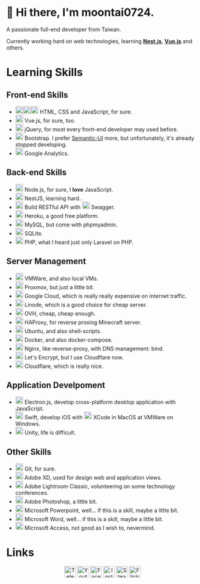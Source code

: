 # 👋 Hi there, I'm moontai0724.
A passionate full-end developer from Taiwan.

Currently working hard on web technologies, learning **[Nest.js](https://nestjs.com)**, **[Vue.js](https://vuejs.org)** and others.

# Learning Skills

## Front-end Skills
- <img height="20px" alt="HTML5 Icon" src="https://simpleicons.org/icons/html5.svg"><img height="20px" alt="CSS3 Icon" src="https://simpleicons.org/icons/css3.svg"><img height="20px" alt="JavaScript Icon" src="https://simpleicons.org/icons/javascript.svg"> HTML, CSS and JavaScript, for sure.
- <img height="20px" alt="Vue.js Icon" src="https://simpleicons.org/icons/vue-dot-js.svg"> Vue.js, for sure, too.
- <img height="20px" alt="jQuery Icon" src="https://simpleicons.org/icons/jquery.svg"> jQuery, for most every front-end developer may used before.
- <img height="20px" alt="Bootstrap Icon" src="https://simpleicons.org/icons/bootstrap.svg"> Bootstrap. I prefer [Semantic-UI](https://semantic-ui.com) more, but unfortunately, it's already stopped developing.
- <img height="20px" alt="Google Analytics Icon" src="https://simpleicons.org/icons/googleanalytics.svg"> Google Analytics.

## Back-end Skills
- <img height="20px" alt="Node.js Icon" src="https://simpleicons.org/icons/node-dot-js.svg"> Node.js, for sure, I **love** JavaScript.
- <img height="20px" alt="Node.js Icon" src="https://simpleicons.org/icons/nestjs.svg"> NestJS, learning hard..
- <img height="20px" alt="OpenAPI Icon" src="https://simpleicons.org/icons/openapiinitiative.svg"> Build RESTful API with <img height="20px" alt="Swagger Icon" src="https://simpleicons.org/icons/swagger.svg"> Swagger.
- <img height="20px" alt="Heroku Icon" src="https://simpleicons.org/icons/heroku.svg"> Heroku, a good free platform.
- <img height="20px" alt="MySQL Icon" src="https://simpleicons.org/icons/mysql.svg"> MySQL, but come with phpmyadmin.
- <img height="20px" alt="SQLite Icon" src="https://simpleicons.org/icons/sqlite.svg"> SQLite.
- <img height="20px" alt="PHP Icon" src="https://simpleicons.org/icons/php.svg"> PHP, what I heard just only Laravel on PHP.

## Server Management
- <img height="20px" alt="VMWare Icon" src="https://simpleicons.org/icons/vmware.svg"> VMWare, and also local VMs.
- <img height="20px" alt="Proxmox Icon" src="https://simpleicons.org/icons/proxmox.svg"> Proxmox, but just a little bit.
- <img height="20px" alt="Google Cloud Icon" src="https://simpleicons.org/icons/googlecloud.svg"> Google Cloud, which is really really expensive on internet traffic.
- <img height="20px" alt="Linode Icon" src="https://simpleicons.org/icons/linode.svg"> Linode, which is a good choice for cheap server.
- <img height="20px" alt="OVH Icon" src="https://simpleicons.org/icons/ovh.svg"> OVH, cheap, cheap enough.
- <img height="20px" alt="HAProxy Icon" src="https://i.imgur.com/cgJgjKy.png"> HAProxy, for reverse proxing Minecraft server.
- <img height="20px" alt="Ubuntu Icon" src="https://simpleicons.org/icons/ubuntu.svg"> Ubuntu, and also shell-scripts.
- <img height="20px" alt="Docker Icon" src="https://simpleicons.org/icons/docker.svg"> Docker, and also docker-compose.
- <img height="20px" alt="Nginx Icon" src="https://simpleicons.org/icons/nginx.svg"> Nginx, like reverse-proxy, with DNS management: bind.
- <img height="20px" alt="Let's Encrypt Icon" src="https://simpleicons.org/icons/letsencrypt.svg"> Let's Encrypt, but I use Cloudflare now.
- <img height="20px" alt="Cloudflare Icon" src="https://simpleicons.org/icons/cloudflare.svg"> Cloudflare, which is really nice.

## Application Develpoment
- <img height="20px" alt="Electron.js Icon" src="https://simpleicons.org/icons/electron.svg"> Electron.js, develop cross-platform desktop application with JavaScript.
- <img height="20px" alt="Swift Icon" src="https://simpleicons.org/icons/swift.svg"> Swift, develop iOS with <img height="20px" alt="XCode Icon" src="https://simpleicons.org/icons/xcode.svg"> XCode in MacOS at VMWare on Windows.
- <img height="20px" alt="Unity Icon" src="https://simpleicons.org/icons/unity.svg"> Unity, life is difficult.
## Other Skills
- <img height="20px" alt="Git Icon" src="https://simpleicons.org/icons/git.svg"> Git, for sure.
- <img height="20px" alt="Adobe XD Icon" src="https://simpleicons.org/icons/adobexd.svg"> Adobe XD, used for design web and application views.
- <img height="20px" alt="Adobe Lightroom Classic Icon" src="https://simpleicons.org/icons/adobelightroomclassic.svg"> Adobe Lightroom Classic, volunteering on some technology conferences.
- <img height="20px" alt="Adobe Photoshop Icon" src="https://simpleicons.org/icons/adobephotoshop.svg"> Adobe Photoshop, a little bit.
- <img height="20px" alt="Microsoft Powerpoint Icon" src="https://simpleicons.org/icons/microsoftpowerpoint.svg"> Microsoft Powerpoint, well... if this is a skill, maybe a little bit.
- <img height="20px" alt="Microsoft Word Icon" src="https://simpleicons.org/icons/microsoftword.svg"> Microsoft Word, well... if this is a skill, maybe a little bit.
- <img height="20px" alt="Microsoft Access Icon" src="https://simpleicons.org/icons/microsoftaccess.svg"> Microsoft Access, not good as I wish to, nevermind.

# Links
<p align="center">
  <a href="https://t.me/moontai0724" target="blank"><img title="Telegram" alt="Telegram Icon" src="https://simpleicons.org/icons/telegram.svg" height="30px"></a>
  <a href="https://www.youtube.com/channel/UCAcU-20nEXHOEc2wJZzk4zA" target="blank"><img title="Youtube" alt="Youtube Icon" src="https://simpleicons.org/icons/youtube.svg" height="30px"></a>
  <a href="https://fb.me/moontai0724" target="blank"><img title="Facebook" alt="Facebook Icon" src="https://simpleicons.org/icons/facebook.svg" height="30px"></a>
  <a href="https://instagram.com/moontai0724" target="blank"><img title="Instagram" alt="Instagram Icon" src="https://simpleicons.org/icons/instagram.svg" height="30px"></a>
  <a href="https://steamcommunity.com/id/moontai0724" target="blank"><img title="Steam" alt="Steam Icon" src="https://simpleicons.org/icons/steam.svg" height="30px"></a>
  <a href="https://www.flickr.com/photos/moontai0724/albums" target="blank"><img title="Flickr" alt="Flickr Icon" src="https://simpleicons.org/icons/flickr.svg" height="30px"></a>
</p>
